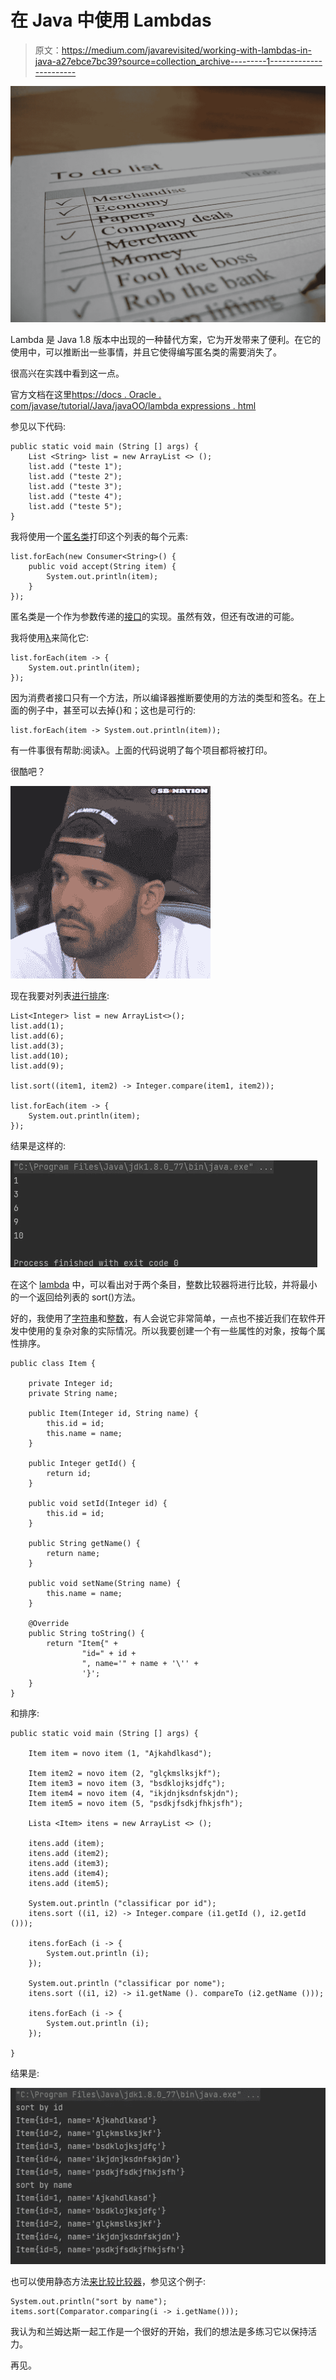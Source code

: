 # 在 Java 中使用 Lambdas

> 原文：<https://medium.com/javarevisited/working-with-lambdas-in-java-a27ebce7bc39?source=collection_archive---------1----------------------->

[![](img/16732878e87af98e83d2d55a569462e9.png)](https://javarevisited.blogspot.com/2018/08/top-5-java-8-courses-to-learn-online.html)

Lambda 是 Java 1.8 版本中出现的一种替代方案，它为开发带来了便利。在它的使用中，可以推断出一些事情，并且它使得编写匿名类的需要消失了。

很高兴在实践中看到这一点。

官方文档在这里[https://docs . Oracle . com/javase/tutorial/Java/javaOO/lambda expressions . html](https://docs.oracle.com/javase/tutorial/java/javaOO/lambdaexpressions.html)

参见以下代码:

```
public static void main (String [] args) {
    List <String> list = new ArrayList <> ();
    list.add ("teste 1");
    list.add ("teste 2");
    list.add ("teste 3");
    list.add ("teste 4");
    list.add ("teste 5");
}
```

我将使用一个[匿名类](https://javarevisited.blogspot.com/2015/01/how-to-use-lambda-expression-in-place-anonymous-class-java8.html)打印这个列表的每个元素:

```
list.forEach(new Consumer<String>() {
    public void accept(String item) {
        System.out.println(item);
    }
});
```

匿名类是一个作为参数传递的[接口](https://javarevisited.blogspot.com/2012/04/10-points-on-interface-in-java-with.html)的实现。虽然有效，但还有改进的可能。

我将使用[λ](https://www.java67.com/2017/06/10-points-about-lambda-expressions-in-java-8.html)来简化它:

```
list.forEach(item -> {
    System.out.println(item);
});
```

因为消费者接口只有一个方法，所以编译器推断要使用的方法的类型和签名。在上面的例子中，甚至可以去掉{}和；这也是可行的:

```
list.forEach(item -> System.out.println(item));
```

有一件事很有帮助:阅读λ。上面的代码说明了每个项目都将被打印。

很酷吧？

[![](img/eae5265b63822a647439aa0049bb40f8.png)](https://javarevisited.blogspot.com/2018/07/java-8-tutorials-resources-and-examples-lambda-expression-stream-api-functional-interfaces.html)

现在我要对列表[进行排序](https://www.java67.com/2021/09/java-comparator-multiple-fields-example.html):

```
List<Integer> list = new ArrayList<>();
list.add(1);
list.add(6);
list.add(3);
list.add(10);
list.add(9);

list.sort((item1, item2) -> Integer.compare(item1, item2));

list.forEach(item -> {
    System.out.println(item);
});
```

结果是这样的:

[![](img/63ff55ba5124c100c8be551703be1150.png)](https://javarevisited.blogspot.com/2012/01/how-to-sort-arraylist-in-java-example.html)

在这个 [lambda](/javarevisited/8-best-lambdas-stream-and-functional-programming-courses-for-java-developers-3d1836a97a1d) 中，可以看出对于两个条目，整数比较器将进行比较，并将最小的一个返回给列表的 sort()方法。

好的，我使用了[字符串](https://www.java67.com/2018/06/top-35-java-string-interview-questions.html)和[整数](https://javarevisited.blogspot.com/2013/06/how-to-add-two-integer-numbers-without-plus-arithmetic-operator-java-example.html)，有人会说它非常简单，一点也不接近我们在软件开发中使用的复杂对象的实际情况。所以我要创建一个有一些属性的对象，按每个属性排序。

```
public class Item {

    private Integer id;
    private String name;

    public Item(Integer id, String name) {
        this.id = id;
        this.name = name;
    }

    public Integer getId() {
        return id;
    }

    public void setId(Integer id) {
        this.id = id;
    }

    public String getName() {
        return name;
    }

    public void setName(String name) {
        this.name = name;
    }

    @Override
    public String toString() {
        return "Item{" +
                "id=" + id +
                ", name='" + name + '\'' +
                '}';
    }
}
```

和排序:

```
public static void main (String [] args) {

    Item item = novo item (1, "Ajkahdlkasd");

    Item item2 = novo item (2, "glçkmslksjkf");
    Item item3 = novo item (3, "bsdklojksjdfç");
    Item item4 = novo item (4, "ikjdnjksdnfskjdn");
    Item item5 = novo item (5, "psdkjfsdkjfhkjsfh");

    Lista <Item> itens = new ArrayList <> ();

    itens.add (item);
    itens.add (item2);
    itens.add (item3);
    itens.add (item4);
    itens.add (item5);

    System.out.println ("classificar por id");
    itens.sort ((i1, i2) -> Integer.compare (i1.getId (), i2.getId ()));

    itens.forEach (i -> {
        System.out.println (i);
    });

    System.out.println ("classificar por nome");
    itens.sort ((i1, i2) -> i1.getName (). compareTo (i2.getName ()));

    itens.forEach (i -> {
        System.out.println (i);
    });

}
```

结果是:

[![](img/a2cac4dac72febbcdeb37178492f38ad.png)](https://www.java67.com/2019/06/top-5-sorting-examples-of-comparator-and-comparable-in-java.html)

也可以使用静态方法[来比较比较器](https://javarevisited.blogspot.com/2021/09/comparator-comparing-thenComparing-example-java-.html)，参见这个例子:

```
System.out.println("sort by name");
items.sort(Comparator.comparing(i -> i.getName()));
```

我认为和兰姆达斯一起工作是一个很好的开始，我们的想法是多练习它以保持活力。

再见。